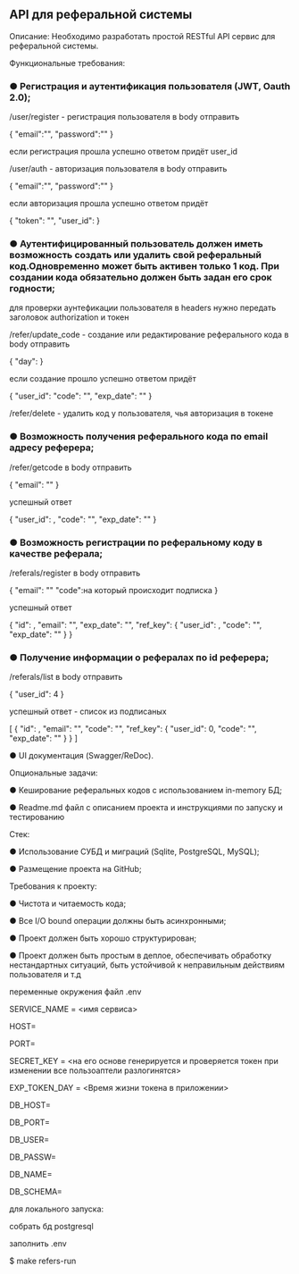 ## API для реферальной системы

Описание:
Необходимо разработать простой RESTful API сервис для реферальной
системы.

Функциональные требования:

### ● Регистрация и аутентификация пользователя (JWT, Oauth 2.0);

/user/register - регистрация пользователя
в body отправить

{
    "email":"",
    "password":""
}

если регистрация прошла успешно ответом придёт user_id

/user/auth - авторизация пользователя
в body отправить

{
    "email":"",
    "password":""
}

если авторизация прошла успешно ответом придёт

{
    "token": "",
    "user_id":
}


### ● Аутентифицированный пользователь должен иметь возможность создать или удалить свой реферальный код.Одновременно может быть активен только 1 код. При создании кода обязательно должен быть задан его срок годности;
для проверки аунтефикации пользователя в headers нужно передать заголовок authorization и токен

/refer/update_code - создание или редактирование реферального кода
в body отправить

{
    "day":
}

если создание прошло успешно ответом придёт

{
    "user_id":
    "code": "",
    "exp_date": ""
}

/refer/delete - удалить код у пользователя, чья авторизация в токене


### ● Возможность получения реферального кода по email адресу реферера;

/refer/getcode
в body отправить

{
    "email": ""
}

успешный ответ

{
    "user_id": ,
    "code": "",
    "exp_date": ""
}


### ● Возможность регистрации по реферальному коду в качестве реферала;

/referals/register
в body отправить

{
    "email": ""
    "code":на который проиcходит подписка
}

успешный ответ

{
    "id": ,
    "email": "",
    "exp_date": "",
    "ref_key": {
        "user_id": ,
        "code": "",
        "exp_date": ""
    }
}


### ● Получение информации о рефералах по id реферера;

/referals/list
в body отправить

{
    "user_id": 4
}

успешный ответ - список из подписаных

[
    {
        "id": ,
        "email": "",
        "code": "",
        "ref_key": {
            "user_id": 0,
            "code": "",
            "exp_date": ""
        }
    }
]

● UI документация (Swagger/ReDoc).

Опциональные задачи:

● Кеширование реферальных кодов с использованием in-memory БД;

● Readme.md файл с описанием проекта и инструкциями по запуску и
тестированию

Стек:

● Использование СУБД и миграций (Sqlite, PostgreSQL, MySQL);

● Размещение проекта на GitHub;


Требования к проекту:

● Чистота и читаемость кода;

● Все I/O bound операции должны быть асинхронными;

● Проект должен быть хорошо структурирован;

● Проект должен быть простым в деплое, обеспечивать обработку
нестандартных ситуаций, быть устойчивой к неправильным
действиям пользователя и т.д





переменные окружения файл .env

SERVICE_NAME = <имя сервиса>

HOST=

PORT=

SECRET_KEY = <на его основе генерируется и проверяется
токен при изменении все пользоаптели разлогинятся>

EXP_TOKEN_DAY = <Время жизни токена в приложении>

DB_HOST=

DB_PORT=

DB_USER=

DB_PASSW=

DB_NAME=

DB_SCHEMA=


для локального запуска:

собрать бд postgresql

заполнить .env

$ make refers-run